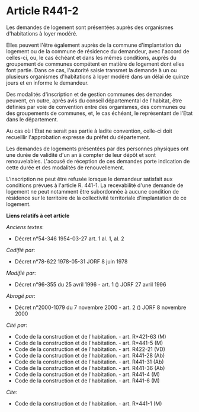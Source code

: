 # Article R441-2

Les demandes de logement sont présentées auprès des organismes d'habitations à loyer modéré.

Elles peuvent l'être également auprès de la commune d'implantation du logement ou de la commune de résidence du demandeur,
avec l'accord de celles-ci, ou, le cas échéant et dans les mêmes conditions, auprès du groupement de communes compétent en
matière de logement dont elles font partie. Dans ce cas, l'autorité saisie transmet la demande à un ou plusieurs organismes
d'habitations à loyer modéré dans un délai de quinze jours et en informe le demandeur.

Des modalités d'inscription et de gestion communes des demandes peuvent, en outre, après avis du conseil départemental de
l'habitat, être définies par voie de convention entre des organismes, des communes ou des groupements de communes, et, le cas
échéant, le représentant de l'Etat dans le département.

Au cas où l'Etat ne serait pas partie à ladite convention, celle-ci doit recueillir l'approbation expresse du préfet du
département.

Les demandes de logements présentées par des personnes physiques ont une durée de validité d'un an à compter de leur dépôt et
sont renouvelables. L'accusé de réception de ces demandes porte indication de cette durée et des modalités de renouvellement.

L'inscription ne peut être refusée lorsque le demandeur satisfait aux conditions prévues à l'article R. 441-1. La
recevabilité d'une demande de logement ne peut notamment être subordonnée à aucune condition de résidence sur le territoire
de la collectivité territoriale d'implantation de ce logement.

**Liens relatifs à cet article**

_Anciens textes_:

  - Décret n°54-346 1954-03-27 art. 1 al. 1, al. 2

_Codifié par_:

  - Décret n°78-622 1978-05-31 JORF 8 juin 1978

_Modifié par_:

  - Décret n°96-355 du 25 avril 1996 - art. 1 () JORF 27 avril 1996

_Abrogé par_:

  - Décret n°2000-1079 du 7 novembre 2000 - art. 2 () JORF 8 novembre 2000

_Cité par_:

  - Code de la construction et de l'habitation. - art. R*421-63 (M)
  - Code de la construction et de l'habitation. - art. R*441-5 (M)
  - Code de la construction et de l'habitation. - art. R422-21 (VD)
  - Code de la construction et de l'habitation. - art. R441-28 (Ab)
  - Code de la construction et de l'habitation. - art. R441-31 (Ab)
  - Code de la construction et de l'habitation. - art. R441-36 (Ab)
  - Code de la construction et de l'habitation. - art. R441-4 (M)
  - Code de la construction et de l'habitation. - art. R441-6 (M)

_Cite_:

  - Code de la construction et de l'habitation. - art. R*441-1 (M)
